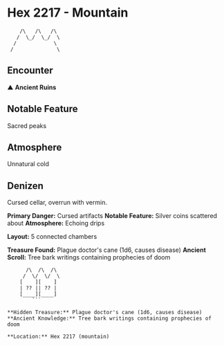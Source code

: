# Hex 2217 - Mountain
```
    /\   /\   /\
   /  \_/  \_/  \
  /            \
 /              \
```

## Encounter

▲ **Ancient Ruins**

## Notable Feature

Sacred peaks

## Atmosphere

Unnatural cold

## Denizen

Cursed cellar, overrun with vermin.

**Primary Danger:** Cursed artifacts
**Notable Feature:** Silver coins scattered about
**Atmosphere:** Echoing drips

**Layout:** 5 connected chambers

**Treasure Found:** Plague doctor's cane (1d6, causes disease)
**Ancient Scroll:** Tree bark writings containing prophecies of doom


```
      /\  /\  /\
     /  \/  \/  \
    [    ][    ]
    | ?? || ?? |
    [____][____]
        ```

**Hidden Treasure:** Plague doctor's cane (1d6, causes disease)
**Ancient Knowledge:** Tree bark writings containing prophecies of doom

**Location:** Hex 2217 (mountain)
